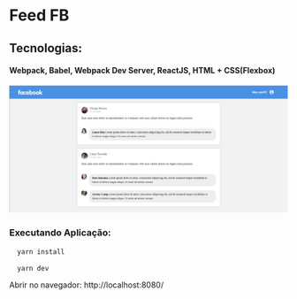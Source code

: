 # Feed FB

## Tecnologias:

 #### Webpack, Babel, Webpack Dev Server, ReactJS, HTML + CSS(Flexbox) 

<div><img src="feed.png" alt="drawing" /></div>

### Executando Aplicação:

```
  yarn install
```

```
  yarn dev
```

 Abrir no navegador: http://localhost:8080/
